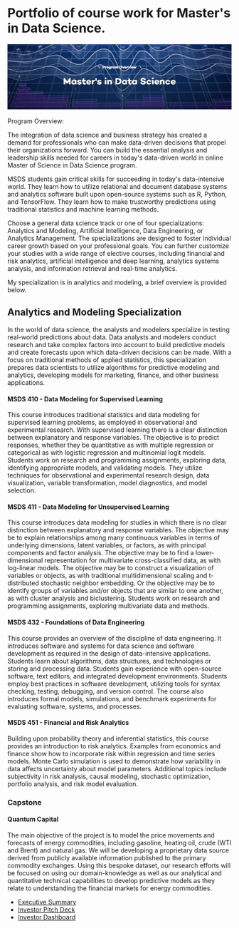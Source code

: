 # Portfolio of course work for Master's in Data Science.

![alt text](https://raw.githubusercontent.com/bmoretz/MS-DataScience/master/media/ProgramOverview.png)

Program Overview:

The integration of data science and business strategy has created a demand for professionals who can make data-driven decisions that propel their organizations forward. You can build the essential analysis and leadership skills needed for careers in today's data-driven world in online Master of Science in Data Science program.

MSDS students gain critical skills for succeeding in today's data-intensive world. They learn how to utilize relational and document database systems and analytics software built upon open-source systems such as R, Python, and TensorFlow. They learn how to make trustworthy predictions using traditional statistics and machine learning methods.

Choose a general data science track or one of four specializations: Analytics and Modeling, Artificial Intelligence, Data Engineering, or Analytics Management. The specializations are designed to foster individual career growth based on your professional goals. You can further customize your studies with a wide range of elective courses, including financial and risk analytics, artificial intelligence and deep learning, analytics systems analysis, and information retrieval and real-time analytics. 

My specialization is in analytics and modeling, a brief overview is provided below.

<h2><a id="specializations"></a>Analytics and Modeling Specialization</h2>

<p>In the world of data science, the analysts and modelers specialize in testing real-world predictions about data. Data analysts and modelers conduct research and take complex factors into account to build predictive models and create forecasts upon which data-driven decisions can be made. With a focus on traditional methods of applied statistics, this specialization prepares data scientists to utilize algorithms for predictive modeling and analytics, developing models for marketing, finance, and other business applications.</p>

<h4>MSDS 410 - Data Modeling for Supervised Learning</h4> 

<p>This course introduces traditional statistics and data modeling for supervised learning problems, as employed in observational and experimental research. With supervised learning there is a clear distinction between explanatory and response variables. The objective is to predict responses, whether they be quantitative as with multiple regression or categorical as with logistic regression and multinomial logit models. Students work on research and programming assignments, exploring data, identifying appropriate models, and validating models. They utilize techniques for observational and experimental research design, data visualization, variable transformation, model diagnostics, and model selection. &#160;</p>

<h4>MSDS 411 - Data Modeling for Unsupervised Learning</h4>

<p>This course introduces data modeling for studies in which there is no clear distinction between explanatory and response variables. The objective may be to explain relationships among many continuous variables in terms of underlying dimensions, latent variables, or factors, as with principal components and factor analysis. The objective may be to find a lower-dimensional representation for multivariate cross-classified data, as with log-linear models. The objective may be to construct a visualization of variables or objects, as with traditional multidimensional scaling and t-distributed stochastic neighbor embedding. Or the objective may be to identify groups of variables and/or objects that are similar to one another, as with cluster analysis and biclustering. Students work on research and programming assignments, exploring multivariate data and methods.</p>

<h4>MSDS 432 - Foundations of Data Engineering</h4>

<p>This course provides an overview of the discipline of data engineering. It introduces software and systems for data science and software development as required in the design of data-intensive applications. Students learn about algorithms, data structures, and technologies or storing and processing data. Students gain experience with open-source software, text editors, and integrated development environments. Students employ best practices in software development, utilizing tools for syntax checking, testing, debugging, and version control. The course also introduces formal models, simulations, and benchmark experiments for evaluating software, systems, and processes.</p>

<h4>MSDS 451 - Financial and Risk Analytics</h4>

<p>Building upon probability theory and inferential statistics, this course provides an introduction to risk analytics. Examples from economics and finance show how to incorporate risk within regression and time series models. Monte Carlo simulation is used to demonstrate how variability in data affects uncertainty about model parameters. Additional topics include subjectivity in risk analysis, causal modeling, stochastic optimization, portfolio analysis, and risk model evaluation.</p>

<h3>Capstone</h3>

<h4>Quantum Capital</h4>

<p>The main objective of the project is to model the price movements and forecasts of energy commodities, including gasoline, heating oil, crude (WTI and Brent) and natural gas. We will be developing a proprietary data source derived from publicly available information published to the primary commodity exchanges. Using this bespoke dataset, our research efforts will be focused on using our domain-knowledge as well as our analytical and quantitative technical capabilities to develop predictive models as they relate to understanding the financial markets for energy commodities.</p>

<ul>
	<li><a href="https://github.com/bmoretz/MS-DataScience/raw/master/Capstone/Quantum-Capital-CEO-Deck.pdf">Executive Summary</a></li>
	<li><a href="https://github.com/bmoretz/MS-DataScience/raw/master/Capstone/Quantum-Capital-Pitch-Deck.pdf">Investor Pitch Deck</a></li>
	<li><a href="https://bmoretz.shinyapps.io/quantumcapital/" target="_blank">Investor Dashboard</a></p></li>
</ul>
